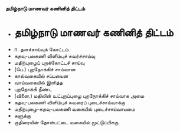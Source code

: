 **தமிழ்நாடு மாணவர் கணினித் திட்டம்**
- # தமிழ்நாடு மாணவர் கணினித் திட்டம்
- n. தளச்சாய்வுக் கோட்டம்
- கதவு-பலகணி விளிம்புச் சுவர்ச்சாய்வு
- மதிற்புழைப் புறக்கோட்டச் சாய்வு
- (பெ.) புறநோக்கிச் சாய்வான
- கால்வகையில் சப்பயைன
- வாய்வகையில் இளித்த
- புறநோக்கி நீண்ட
- (வினை.) மதிலின் உட்புறப்புழை புறநோக்கிச் சாய்வாக அமை
- கதவு-பலகணி விளிம்புச் சுவரைப் புடைச்சாய்வாக்கு
- மதிற்புழை-கதவு-பலகணி வகையில் புடைச்சாய்வாயமை
- சுளுக்கு
- குதிரையின் தோள்பட்டை வகையில் மூட்டுப்பிசகு.

